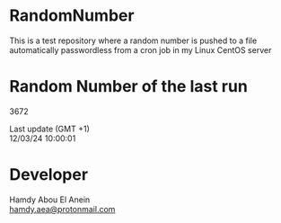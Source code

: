 # RandomNumber    
This is a test repository where a random number is pushed to a file automatically passwordless from a cron job in my Linux CentOS server    
# Random Number of the last run   
3672
      
Last update (GMT +1)    
12/03/24 10:00:01
# Developer    
Hamdy Abou El Anein   
hamdy.aea@protonmail.com
